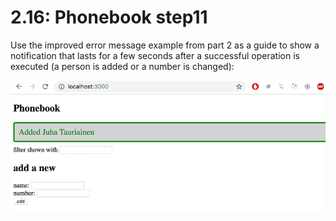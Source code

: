 # 2.16: Phonebook step11

Use the improved error message example from part 2
as a guide to show a notification that lasts for a few seconds
after a successful operation is executed (a person is added or a number is changed):

![App view](./images/app-view.png)
